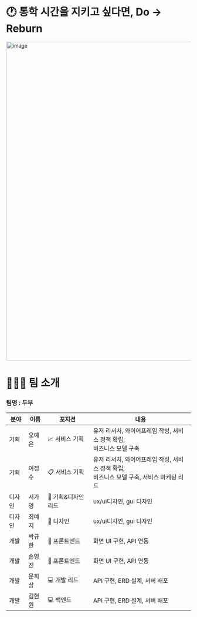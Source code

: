 # 🕐 통학 시간을 지키고 싶다면, Do → Reburn

<img width="867" alt="image" src="https://github.com/user-attachments/assets/99773c75-5cfe-4207-92fb-6c57d611e6bc" />

# 👨‍👧‍👦 팀 소개

### **팀명 : 두부**

| **분야** | **이름** | **포지션** | **내용** |
| --- | --- | --- | --- |
| 기획 | 오예은 | 📈 서비스 기획 | 유저 리서치, 와이어프레임 작성, 서비스 정책 확립, <br /> 비즈니스 모델 구축 |
| 기획 | 이정수 | 📋 서비스 기획 | 유저 리서치, 와이어프레임 작성, 서비스 정책 확립, <br /> 비즈니스 모델 구축, 서비스 마케팅 리드 |
| 디자인 | 서가영 | 🎨 기획&디자인 리드 | ux/ui디자인, gui 디자인 |
| 디자인 | 최예지 | 🎨 디자인 | ux/ui디자인, gui 디자인 |
| 개발 | 박규한 | 📱  프론트엔드 | 화면 UI 구현, API 연동 |
| 개발 | 손영진 | 📱 프론트엔드 | 화면 UI 구현, API 연동 |
| 개발 | 문희상 | 💻 개발 리드 | API 구현, ERD 설계, 서버 배포 |
| 개발 | 김현원 | 💻 백엔드 | API 구현, ERD 설계, 서버 배포 |

